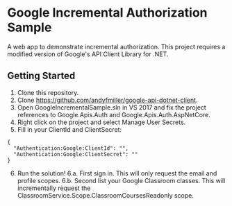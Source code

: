 # Google Incremental Authorization Sample
A web app to demonstrate incremental authorization. 
This project requires a modified version of Google's API Client Library for .NET.

## Getting Started
1. Clone this repository.
2. Clone https://github.com/andyfmiller/google-api-dotnet-client.
3. Open GoogleIncrementalSample.sln in VS 2017 and fix the project references to Google.Apis.Auth and Google.Apis.Auth.AspNetCore.
4. Right click on the project and select Manage User Secrets.
5. Fill in your ClientId and ClientSecret:
```
{
  "Authentication:Google:ClientId": "",
  "Authentication:Google:ClientSecret": ""
}
```
6. Run the solution!
6.a. First sign in. This will only request the email and profile scopes.
6.b. Second list your Google Classroom classes. This will incrementally request the ClassroomService.Scope.ClassroomCoursesReadonly scope.
